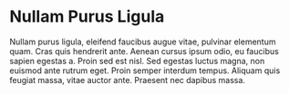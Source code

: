 # Nullam Purus Ligula
Nullam purus ligula, eleifend faucibus augue vitae, pulvinar elementum quam. Cras quis hendrerit ante. Aenean cursus ipsum odio, eu faucibus sapien egestas a. Proin sed est nisl. Sed egestas luctus magna, non euismod ante rutrum eget. Proin semper interdum tempus. Aliquam quis feugiat massa, vitae auctor ante. Praesent nec dapibus massa.